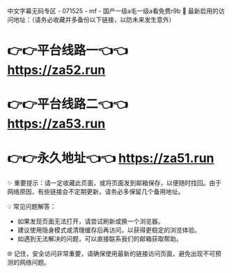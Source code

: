 中文字幕无码专区 - 071525 - mf - 国产一级a毛一级a看免费r9b
🌟 最新启用的访问地址：（请务必收藏并多备份以下链接，以防未来发生意外）

# 👉👉平台线路一👈👈 https://za52.run
# 👉👉平台线路二👈👈 https://za53.run
# 👉👉永久地址👈👈 https://za51.run

✨ 重要提示：请一定收藏此页面，或将页面发到邮箱保存，以便随时找回。由于网络原因，有些链接会不定期更新，请务必多保留几个备用地址。

💡 常见问题解答：
- 如果发现页面无法打开，请尝试刷新或换一个浏览器。
- 建议使用隐身模式或清理缓存后再访问，以获得更稳定的浏览体验。
- 如遇到无法解决的问题，可以直接联系我们的邮箱获取帮助。

🌐 记住，安全访问非常重要，请确保使用最新的链接访问页面，避免出现不可预测的网络问题。

